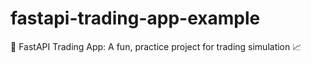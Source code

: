 # fastapi-trading-app-example
🐍 FastAPI Trading App: A fun, practice project for trading simulation 📈

